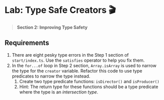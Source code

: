 # Lab: Type Safe Creators 🎬

> **Section 2: Improving Type Safety**

## Requirements

1. There are eight pesky type errors in the Step 1 section of `start/index.ts`. Use the `satisfies` operator to help you fix them.
2. In the `for...of` loop in Step 2 section, `Array.isArray` is used to narrow the type for the `creator` variable. Refactor this code to use type predicates to narrow the type instead.
    1. Create two type predicate functions: `isDirector()` and `isProducer()`
    2. Hint: The return type for these functions should be a type predicate where the type is an *intersection type*.
